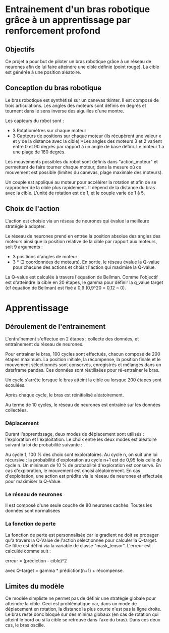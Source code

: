 # Entrainement d'un bras robotique grâce à un apprentissage par renforcement profond
## Objectifs
Ce projet a pour but de piloter un bras robotique grâce à un réseau de neurones afin de lui faire atteindre une cible définie (point rouge). La cible est générée à une position aléatoire.

## Conception du bras robotique
Le bras robotique est synthétisé sur un canevas tkinter. Il est composé de trois articulations. Les angles des moteurs sont définis en degrés et tournent dans le sens inverse des aiguilles d'une montre.

Les capteurs du robot sont :

* 3 Rotatiomètres sur chaque moteur
* 3 Capteurs de positions sur chaque moteur (ils récupèrent une valeur x et y de la distance avec la cible)
*Les angles des moteurs 3 et 2 varient entre 0 et 90 degrés par rapport à un angle de base défini. Le moteur 1 a une plage de 180 degrés.

Les mouvements possibles du robot sont définis dans "action_moteur" et permettent de faire tourner chaque moteur, dans la mesure où ce mouvement est possible (limites du canevas, plage maximale des moteurs).

Un couple est appliqué au moteur pour accélérer la rotation et afin de se rapprocher de la cible plus rapidement. Il dépend de la distance du bras avec la cible. L'unité de rotation est de 1, et le couple varie de 1 à 5.

## Choix de l'action
L'action est choisie via un réseau de neurones qui évalue la meilleure stratégie à adopter.

Le réseau de neurones prend en entrée la position absolue des angles des moteurs ainsi que la position relative de la cible par rapport aux moteurs, soit 9 arguments :

* 3 positions d'angles de moteur
* 3 * (2 coordonnées de moteurs).
En sortie, le réseau évalue la Q-value pour chacune des actions et choisit l'action qui maximise la Q-value.

La Q-value est calculée à travers l'équation de Bellman. Comme l'objectif est d'atteindre la cible en 20 étapes, le gamma pour définir la q_value target (cf équation de Bellman) est fixé à 0,9 (0,9^20 = 0,12 ~ 0).

# Apprentissage
## Déroulement de l'entrainement
L'entraînement s'effectue en 2 étapes : collecte des données, et entraînement du réseau de neurones.

Pour entraîner le bras, 100 cycles sont effectués, chacun composé de 200 étapes maximum. La position initiale, la récompense, la position finale et le mouvement sélectionnés sont conservés, enregistrés et mélangés dans un dataframe pandas. Ces données sont réutilisées pour ré-entraîner le bras.

Un cycle s'arrête lorsque le bras atteint la cible ou lorsque 200 étapes sont écoulées.

Après chaque cycle, le bras est réinitialisé aléatoirement.

Au terme de 10 cycles, le réseau de neurones est entraîné sur les données collectées.


### Déplacement
Durant l'apprentissage, deux modes de déplacement sont utilisés : l'exploration et l'exploitation. Le choix entre les deux modes est aléatoire suivant la loi de probabilité suivante :

Au cycle 1, 100 % des choix sont exploratoires.
Au cycle n, on suit une loi récursive : la probabilité d'exploration au cycle n+1 est de 0,95 fois celle du cycle n.
Un minimum de 10 % de probabilité d'exploration est conservé.
En cas d'exploration, le mouvement est choisi aléatoirement. En cas d'exploitation, une action est prédite via le réseau de neurones et effectuée pour maximiser la Q-Value.

### Le réseau de neurones
Il est composé d'une seule couche de 80 neurones cachés.
Toutes les données sont normalisées

### La fonction de perte
La fonction de perte est personnalisée car le gradient ne doit se propager qu'à travers la Q-Value de l'action sélectionnée pour calculer la Q-target. Ce filtre est défini via la variable de classe "mask_tensor". L'erreur est calculée comme suit :

erreur = (prédiction - cible)^2

avec Q-target = gamma * prédiction(n+1) + récompense.

## Limites du modèle
Ce modèle simpliste ne permet pas de définir une stratégie globale pour atteindre la cible. Ceci est problématique car, dans un mode de déplacement en rotation, la distance la plus courte n'est pas la ligne droite. Le bras reste donc bloqué sur des minima globaux (en cas de rotation qui atteint le bord ou si la cible se retrouve dans l'axe du bras). Dans ces deux cas, le bras oscille.



